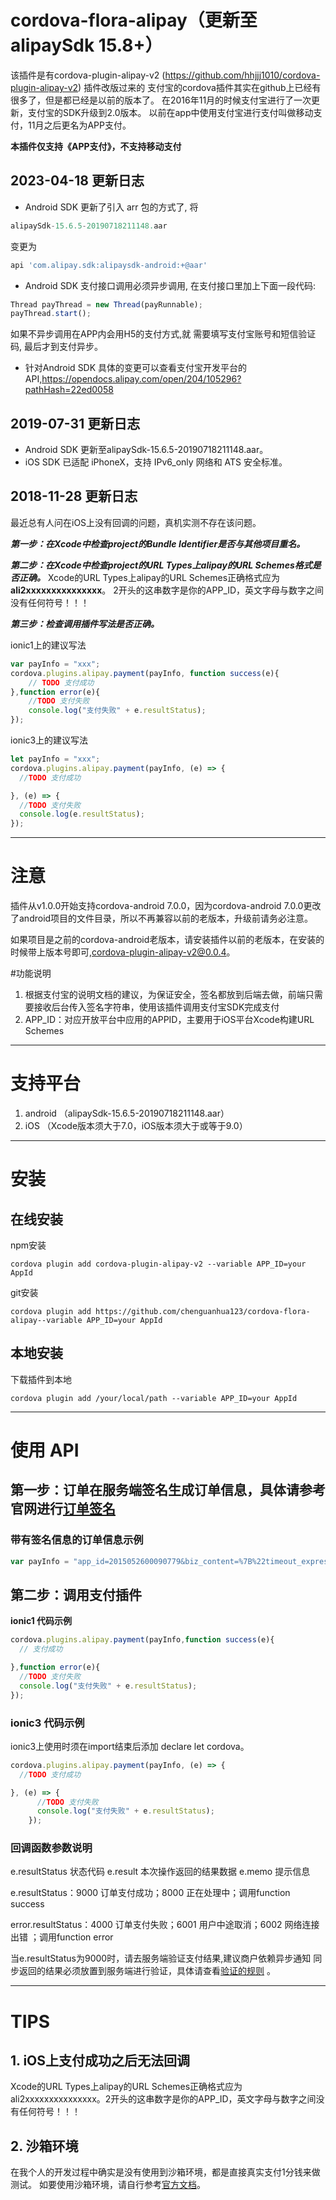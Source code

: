 # cordova-flora-alipay（更新至alipaySdk 15.8+）
该插件是有cordova-plugin-alipay-v2 (https://github.com/hhjjj1010/cordova-plugin-alipay-v2) 插件改版过来的 支付宝的cordova插件其实在github上已经有很多了，但是都已经是以前的版本了。
在2016年11月的时候支付宝进行了一次更新，支付宝的SDK升级到2.0版本。
以前在app中使用支付宝进行支付叫做移动支付，11月之后更名为APP支付。

__本插件仅支持《APP支付》，不支持移动支付__

## 2023-04-18 更新日志
- Android SDK 更新了引入 arr 包的方式了, 将 
``` js
alipaySdk-15.6.5-20190718211148.aar 
```
变更为 
```js
api 'com.alipay.sdk:alipaysdk-android:+@aar' 
```
- Android SDK 支付接口调用必须异步调用, 在支付接口里加上下面一段代码:
```js
Thread payThread = new Thread(payRunnable);
payThread.start(); 
``` 
 如果不异步调用在APP内会用H5的支付方式,就 需要填写支付宝账号和短信验证码, 最后才到支付异步。
- 针对Android SDK 具体的变更可以查看支付宝开发平台的API,https://opendocs.alipay.com/open/204/105296?pathHash=22ed0058

## 2019-07-31 更新日志
- Android SDK 更新至alipaySdk-15.6.5-20190718211148.aar。
- iOS SDK 已适配 iPhoneX，支持 IPv6_only 网络和 ATS 安全标准。

## 2018-11-28 更新日志
最近总有人问在iOS上没有回调的问题，真机实测不存在该问题。

__*第一步：在Xcode中检查project的Bundle Identifier是否与其他项目重名。*__

__*第二步：在Xcode中检查project的URL Types上alipay的URL Schemes格式是否正确。*__
Xcode的URL Types上alipay的URL Schemes正确格式应为 __ali2xxxxxxxxxxxxxxx__。
2开头的这串数字是你的APP_ID，英文字母与数字之间没有任何符号！！！

__*第三步：检查调用插件写法是否正确。*__

ionic1上的建议写法
``` js
var payInfo = "xxx";
cordova.plugins.alipay.payment(payInfo, function success(e){
    // TODO 支付成功
},function error(e){
    //TODO 支付失败
    console.log("支付失败" + e.resultStatus);
});
```
ionic3上的建议写法

```js
let payInfo = "xxx";
cordova.plugins.alipay.payment(payInfo, (e) => {
  //TODO 支付成功

}, (e) => {
  //TODO 支付失败
  console.log(e.resultStatus);
});
```

***

# 注意
插件从v1.0.0开始支持cordova-android 7.0.0，因为cordova-android 7.0.0更改了android项目的文件目录，所以不再兼容以前的老版本，升级前请务必注意。

如果项目是之前的cordova-android老版本，请安装插件以前的老版本，在安装的时候带上版本号即可,cordova-plugin-alipay-v2@0.0.4。

#功能说明
1. 根据支付宝的说明文档的建议，为保证安全，签名都放到后端去做，前端只需要接收后台传入签名字符串，使用该插件调用支付宝SDK完成支付
2. APP_ID：对应开放平台中应用的APPID，主要用于iOS平台Xcode构建URL Schemes

***
# 支持平台

1. android （alipaySdk-15.6.5-20190718211148.aar）
2. iOS （Xcode版本须大于7.0，iOS版本须大于或等于9.0）

***
# 安装
## 在线安装
npm安装
```shell
cordova plugin add cordova-plugin-alipay-v2 --variable APP_ID=your AppId
```
git安装
``` shell
cordova plugin add https://github.com/chenguanhua123/cordova-flora-alipay--variable APP_ID=your AppId
```

## 本地安装
下载插件到本地
``` shell
cordova plugin add /your/local/path --variable APP_ID=your AppId
```

***
# 使用 API
## 第一步：订单在服务端签名生成订单信息，具体请参考官网进行[订单签名](https://docs.open.alipay.com/204/105465/)

### 带有签名信息的订单信息示例
``` js
var payInfo = "app_id=2015052600090779&biz_content=%7B%22timeout_express%22%3A%2230m%22%2C%22product_code%22%3A%22QUICK_MSECURITY_PAY%22%2C%22total_amount%22%3A%220.01%22%2C%22subject%22%3A%221%22%2C%22body%22%3A%22%E6%88%91%E6%98%AF%E6%B5%8B%E8%AF%95%E6%95%B0%E6%8D%AE%22%2C%22out_trade_no%22%3A%22IQJZSRC1YMQB5HU%22%7D&charset=utf-8&format=json&method=alipay.trade.app.pay&notify_url=http%3A%2F%2Fdomain.merchant.com%2Fpayment_notify&sign_type=RSA2&timestamp=2016-08-25%2020%3A26%3A31&version=1.0&sign=cYmuUnKi5QdBsoZEAbMXVMmRWjsuUj%2By48A2DvWAVVBuYkiBj13CFDHu2vZQvmOfkjE0YqCUQE04kqm9Xg3tIX8tPeIGIFtsIyp%2FM45w1ZsDOiduBbduGfRo1XRsvAyVAv2hCrBLLrDI5Vi7uZZ77Lo5J0PpUUWwyQGt0M4cj8g%3D";
```

## 第二步：调用支付插件

__ionic1 代码示例__
``` js
cordova.plugins.alipay.payment(payInfo,function success(e){
  // 支付成功

},function error(e){
  //TODO 支付失败
  console.log("支付失败" + e.resultStatus);
});
```

### ionic3 代码示例
ionic3上使用时须在import结束后添加 declare let cordova。
``` js
cordova.plugins.alipay.payment(payInfo, (e) => {
  //TODO 支付成功

}, (e) => {
      //TODO 支付失败
      console.log("支付失败" + e.resultStatus);
    });
```
### 回调函数参数说明
e.resultStatus  状态代码
e.result  本次操作返回的结果数据
e.memo 提示信息

e.resultStatus：9000  订单支付成功；8000 正在处理中；调用function success

error.resultStatus：4000  订单支付失败；6001  用户中途取消；6002 网络连接出错 ；调用function error

当e.resultStatus为9000时，请去服务端验证支付结果,建议商户依赖异步通知
 同步返回的结果必须放置到服务端进行验证，具体请查看[验证的规则](https://doc.open.alipay.com/doc2/detail.htmspm=0.0.0.0.xdvAU6&treeId=59&articleId=103665&docType=1) 。


***
# TIPS
## 1. iOS上支付成功之后无法回调
Xcode的URL Types上alipay的URL Schemes正确格式应为ali2xxxxxxxxxxxxxxx。2开头的这串数字是你的APP_ID，英文字母与数字之间没有任何符号！！！

## 2. 沙箱环境
在我个人的开发过程中确实是没有使用到沙箱环境，都是直接真实支付1分钱来做测试。
如要使用沙箱环境，请自行参考[官方文档](https://docs.open.alipay.com/200/105311/)。